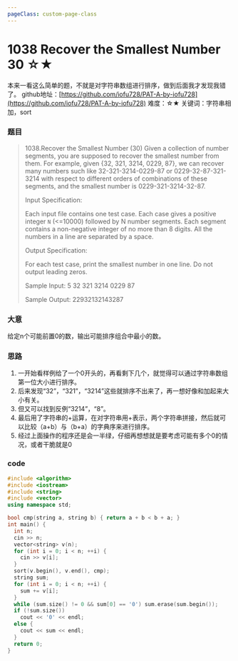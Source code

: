 ```yaml
---
pageClass: custom-page-class
---
```


# 1038 Recover the Smallest Number 30 ☆★

本来一看这么简单的题，不就是对字符串数组进行排序，做到后面我才发现我错了。
github地址：[https://github.com/iofu728/PAT-A-by-iofu728](https://github.com/iofu728/PAT-A-by-iofu728)
难度：☆★
关键词：字符串相加，sort
### 题目

> 1038.Recover the Smallest Number (30)
> Given a collection of number segments, you are supposed to recover the smallest number from them. For example, given {32, 321, 3214, 0229, 87}, we can recover many numbers such like 32-321-3214-0229-87 or 0229-32-87-321-3214 with respect to different orders of combinations of these segments, and the smallest number is 0229-321-3214-32-87.
>
> Input Specification:
>
> Each input file contains one test case. Each case gives a positive integer `N` (<=10000) followed by N number segments. Each segment contains a non-negative integer of no more than 8 digits. All the numbers in a line are separated by a space.
>
> Output Specification:
>
> For each test case, print the smallest number in one line. Do not output leading zeros.
>
> Sample Input:
> 5 32 321 3214 0229 87
>
> Sample Output:
> 22932132143287

### 大意
给定n个可能前置0的数，输出可能排序组合中最小的数。
### 思路
1. 一开始看样例给了一个0开头的，再看剩下几个，就觉得可以通过字符串数组第一位大小进行排序。
2. 后来发现“32”，“321”，“3214”这些就排序不出来了，再一想好像和加起来大小有关。
3. 但又可以找到反例“3214”，“8”。
4. 最后用了字符串的+运算，在对字符串用+表示，两个字符串拼接，然后就可以比较（a+b）与（b+a）的字典序来进行排序。
5. 经过上面操作的程序还是会一半绿，仔细再想想就是要考虑可能有多个0的情况，或者干脆就是0

### code
```cpp
#include <algorithm>
#include <iostream>
#include <string>
#include <vector>
using namespace std;

bool cmp(string a, string b) { return a + b < b + a; }
int main() {
  int n;
  cin >> n;
  vector<string> v(n);
  for (int i = 0; i < n; ++i) {
    cin >> v[i];
  }
  sort(v.begin(), v.end(), cmp);
  string sum;
  for (int i = 0; i < n; ++i) {
    sum += v[i];
  }
  while (sum.size() != 0 && sum[0] == '0') sum.erase(sum.begin());
  if (!sum.size())
    cout << '0' << endl;
  else {
    cout << sum << endl;
  }
  return 0;
}

```



